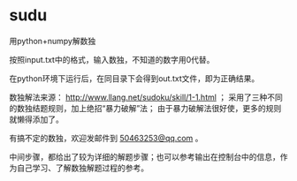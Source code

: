 # sudu
用python+numpy解数独

按照input.txt中的格式，输入数独，不知道的数字用0代替。

在python环境下运行后，在同目录下会得到out.txt文件，即为正确结果。

数独解法来源： http://www.llang.net/sudoku/skill/1-1.html ；
采用了三种不同的数独结题规则，加上绝招“暴力破解”法；
由于暴力破解法很好使，更多的规则就懒得添加了。

有搞不定的数独，欢迎发邮件到 50463253@qq.com 。

中间步骤，都给出了较为详细的解题步骤；也可以参考输出在控制台中的信息，作为自己学习、了解数独解题过程的参考。

